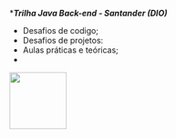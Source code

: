 ***_Trilha Java Back-end - Santander (DIO)_**

- Desafios de codigo;
- Desafios de projetos:
- Aulas práticas e teóricas;
- 
<img src="[https://your-image-url.type](https://github.com/estelaalmeida/Santander-2024-Backend-com-Java/assets/76489384/7767d0b3-9d71-4b7f-83e6-4a448116052d)" width="100" height="100">
